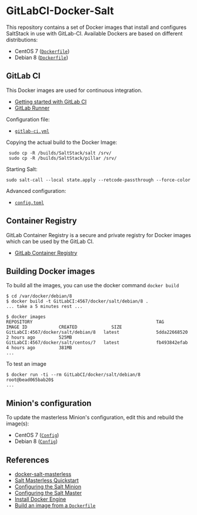 # GitLabCI-Docker-Salt

This repository contains a set of Docker images that install and configures
SaltStack in use with GitLab-CI. Available Dockers are based on different
distributions:

* CentOS 7 ([`Dockerfile`](./centos/7/Dockerfile))
* Debian 8 ([`Dockerfile`](./debian/8/Dockerfile))


## GitLab CI

This Docker images are used for continuous integration.

* [Getting started with GitLab CI](https://docs.gitlab.com/ce/ci/quick_start/README.html)
* [GitLab Runner ](https://docs.gitlab.com/runner/)

Configuration file:

* [`gitlab-ci.yml`](./.gitlab-ci.yml)

Copying the actual build to the Docker Image:

     sudo cp -R /builds/SaltStack/salt /srv/
     sudo cp -R /builds/SaltStack/pillar /srv/

Starting Salt:

    sudo salt-call --local state.apply --retcode-passthrough --force-color

Advanced configuration:

* [`config.toml`](./config.toml)


## Container Registry

GitLab Container Registry is a secure and private registry for Docker images which can be used by the GitLab CI.

* [GitLab Container Registry](https://docs.saltstack.com/en/latest/topics/tutorials/quickstart.html)


## Building Docker images

To build all the images, you can use the docker command `docker build`

    $ cd /var/docker/debian/8
    $ docker build -t GitLabCI:4567/docker/salt/debian/8 .
    ... take a 5 minutes rest ...

    $ docker images
    REPOSITORY                                               TAG                 IMAGE ID            CREATED             SIZE
    GitLabCI:4567/docker/salt/debian/8   latest              5dda22668520        2 hours ago         525MB
    GitLabCI:4567/docker/salt/centos/7   latest              fb493842efab        4 hours ago         381MB
    ...

To test an image

    $ docker run -ti --rm GitLabCI/docker/salt/debian/8
    root@bead065bab20$
    ...


## Minion's configuration

To update the masterless Minion's configuration, edit this and rebuild the image(s):

* CentOS 7 ([`Config`](./centos/7/conf/minion.d/))
* Debian 8 ([`Config`](./debian/8/conf/minion.d/))

## References

* [docker-salt-masterless](https://github.com/psmiraglia/docker-salt-masterless)
* [Salt Masterless Quickstart](https://docs.saltstack.com/en/latest/topics/tutorials/quickstart.html)
* [Configuring the Salt Minion](https://docs.saltstack.com/en/latest/ref/configuration/minion.html)
* [Configuring the Salt Master](https://docs.saltstack.com/en/latest/ref/configuration/master.html)
* [Install Docker Engine](https://docs.docker.com/engine/installation)
* [Build an image from a `Dockerfile`](https://docs.docker.com/engine/userguide/containers/dockerimages/#building-an-image-from-a-dockerfile)
